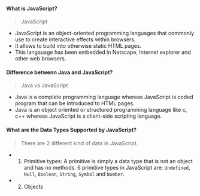 #### What is JavaScript?
> JavaScript
  - JavaScript is an object-oriented programming languages that commonly use to create interactive effects within browsers.
  - It allows to build into otherwise static HTML pages.
  - This langauage has been embedded in Netscape, Internet explorer and other web browsers.

#### Difference betwenn Java and JavaScript?
> Java vs JavaScript
  - Java is a complete programming language whereas JavaScript is coded program that can be introduced to HTML pages.
  - Java is an object oriented or structured programming language like c, c++ whereas JavaScript is a client-side scripting language.

#### What are the Data Types Supported by JavaScript?
> There are 2 different kind of data in JavaScript.
  - 1. Primitive types: A primitive is simply a data type that is not an object and has no methods. 6 primitive types in JavaScript are: `Undefined`, `Null`, `Boolean`, `String`, `Symbol` and `Number`.
  - 2. Objects
